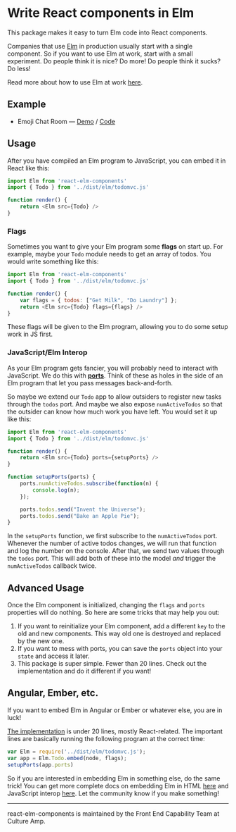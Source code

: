 # Write React components in Elm

This package makes it easy to turn Elm code into React components.

Companies that use [Elm](http://elm-lang.org/) in production usually start with a single component. So if you want to use Elm at work, start with a small experiment. Do people think it is nice? Do more! Do people think it sucks? Do less!

Read more about how to use Elm at work [here](http://elm-lang.org/blog/how-to-use-elm-at-work).

## Example

  - Emoji Chat Room &mdash; [Demo](http://evancz.github.io/react-elm-components) / [Code](example-elm0.19)



## Usage

After you have compiled an Elm program to JavaScript, you can embed it in React like this:

```javascript
import Elm from 'react-elm-components'
import { Todo } from '../dist/elm/todomvc.js'

function render() {
	return <Elm src={Todo} />
}
```


### Flags

Sometimes you want to give your Elm program some **flags** on start up. For example, maybe your `Todo` module needs to get an array of todos. You would write something like this:

```javascript
import Elm from 'react-elm-components'
import { Todo } from '../dist/elm/todomvc.js'

function render() {
	var flags = { todos: ["Get Milk", "Do Laundry"] };
	return <Elm src={Todo} flags={flags} />
}
```

These flags will be given to the Elm program, allowing you to do some setup work in JS first.


### JavaScript/Elm Interop

As your Elm program gets fancier, you will probably need to interact with JavaScript. We do this with [**ports**](http://guide.elm-lang.org/interop/javascript.html). Think of these as holes in the side of an Elm program that let you pass messages back-and-forth.

So maybe we extend our `Todo` app to allow outsiders to register new tasks through the `todos` port. And maybe we also expose `numActiveTodos` so that the outsider can know how much work you have left. You would set it up like this:

```javascript
import Elm from 'react-elm-components'
import { Todo } from '../dist/elm/todomvc.js'

function render() {
	return <Elm src={Todo} ports={setupPorts} />
}

function setupPorts(ports) {
	ports.numActiveTodos.subscribe(function(n) {
		console.log(n);
	});

	ports.todos.send("Invent the Universe");
	ports.todos.send("Bake an Apple Pie");
}
```

In the `setupPorts` function, we first subscribe to the `numActiveTodos` port. Whenever the number of active todos changes, we will run that function and log the number on the console. After that, we send two values through the `todos` port. This will add both of these into the model *and* trigger the `numActiveTodos` callback twice.


## Advanced Usage

Once the Elm component is initialized, changing the `flags` and `ports` properties will do nothing. So here are some tricks that may help you out:

  1. If you want to reinitialize your Elm component, add a different `key` to the old and new components. This way old one is destroyed and replaced by the new one.
  2. If you want to mess with ports, you can save the `ports` object into your `state` and access it later.
  3. This package is super simple. Fewer than 20 lines. Check out the implementation and do it different if you want!


## Angular, Ember, etc.

If you want to embed Elm in Angular or Ember or whatever else, you are in luck!

[The implementation](index.js) is under 20 lines, mostly React-related. The important lines are basically running the following program at the correct time:

```javascript
var Elm = require('../dist/elm/todomvc.js');
var app = Elm.Todo.embed(node, flags);
setupPorts(app.ports)
```

So if you are interested in embedding Elm in something else, do the same trick! You can get more complete docs on embedding Elm in HTML [here](http://guide.elm-lang.org/interop/html.html) and JavaScript interop [here](http://guide.elm-lang.org/interop/javascript.html). Let the community know if you make something!


---

react-elm-components is maintained by the Front End Capability Team at Culture Amp.
